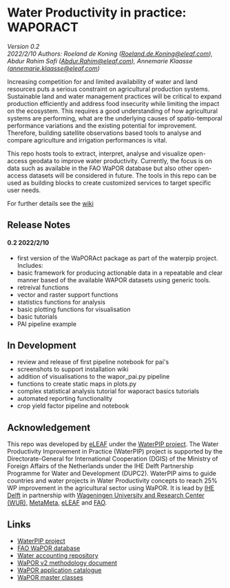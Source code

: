 # Water Productivity in practice: WAPORACT  
_Version 0.2_   
_2022/2/10_
_Authors: Roeland de Koning (Roeland.de.Koning@eleaf.com), Abdur Rahim Safi (Abdur.Rahim@eleaf.com), Annemarie Klaasse (annemarie.klaasse@eleaf.com)_

Increasing competition for and limited availability of water and land resources puts a serious constraint on agricultural production systems. Sustainable land and water management practices will be critical to expand production efficiently and address food insecurity while limiting the impact on the ecosystem. This requires a good understanding of how agricultural systems are performing, what are the underlying causes of spatio-temporal performance variations and the existing potential for improvement. Therefore, building satellite observations based tools to analyse and compare agriculture and irrigation performances is vital. 

This repo hosts tools to extract, interpret, analyse and visualize open-access geodata to improve water productivity. Currently, the focus is on data such as available in the FAO WaPOR database but also other open-access datasets will be considered in future. The tools in this repo can be used as building blocks to create customized services to target specific user needs.  

For further details see the [wiki](https://github.com/eLEAF-Github/WAPORACT/wiki) 

## Release Notes

#### 0.2 2022/2/10

- first version of the WaPORAct package as part of the waterpip project. Includes: 
- basic framework for producing actionable data in a repeatable and clear manner based of the available WAPOR datasets using generic tools. 
- retreival functions
- vector and raster support functions
- statistics functions for analysis
- basic plotting functions for visualisation
- basic tutorials
- PAI pipeline example 

## In Development 

- review and release of first pipeline notebook for pai's
- screenshots to support installation wiki
- addition of visualisations to the wapor_pai.py pipeline
- functions to create static maps in plots.py
- complex statistical analysis tutorial for waporact basics tutorials
- automated reporting functionality
- crop yield factor pipeline and notebook


## Acknowledgement  
This repo was developed by [eLEAF](https://www.eleaf.com) under the [WaterPIP project](https://waterpip.un-ihe.org/welcome-waterpip). The Water Productivity Improvement in Practice (WaterPIP) project is supported by the Directorate-General for International Cooperation (DGIS) of the Ministry of Foreign Affairs of the Netherlands under the IHE Delft Partnership Programme for Water and Development (DUPC2). WaterPIP aims to guide countries and water projects in Water Productivity concepts to reach 25% WP improvement in the agricultural sector using WaPOR. It is lead by [IHE Delft](https://www.un-ihe.org/) in partnership with [Wageningen University and Research Center (WUR)](https://www.wur.nl/), [MetaMeta](https://metameta.nl), [eLEAF](https://www.eleaf.com) and [FAO](https://www.fao.org).

## Links  
- [WaterPIP project](https://waterpip.un-ihe.org/welcome-waterpip)
- [FAO WaPOR database](https://wapor.apps.fao.org/home/WAPOR_2/1)
- [Water accounting repository](https://github.com/wateraccounting/WAPORWP)
- [WaPOR v2 methodology document](http://www.fao.org/3/ca9894en/CA9894EN.pdf)
- [WaPOR application catalogue](http://www.fao.org/in-action/remote-sensing-for-water-productivity/use-casesresources/en/)
- [WaPOR master classes](https://thewaterchannel.tv/videos/june-10-2020-monitoring-water-productivity-using-wapor-part-1/)


